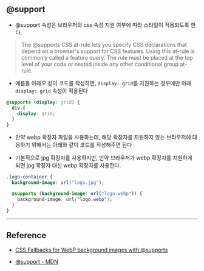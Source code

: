 ## @support

- @support 속성은 브라우저의 css 속성 지원 여부에 따라 스타일이 적용되도록 한다.

> The @supports CSS at-rule lets you specify CSS declarations that depend on a browser's support for CSS features. Using this at-rule is commonly called a feature query. The rule must be placed at the top level of your code or nested inside any other conditional group at-rule.

- 예를들 아래오 같이 코드를 작성하면, `display: grid`를 지원하는 경우에만 아래 `display: grid` 속성이 적용된다

```css
@supports (display: grid) {
  div {
    display: grid;
  }
}
```

- 만약 webp 확장자 파일을 사용하는데, 해당 확장자를 지원하지 않는 브라우저에 대응하기 위해서는 아래와 같이 코드를 작성해주면 된다

- 기본적으로 jpg 확장자를 사용하지만, 만약 브라우저가 webp 확장자를 지원하게 되면 jpg 확장자 대신 webp 확장자를 사용한다.

```css
.logo-container {
  background-image: url("logo.jpg");

  @supports (background-image: url("logo.webp")) {
    background-image: url("logo.webp");
  }
}
```

---

## Reference

- [CSS Fallbacks for WebP background images with @supports](https://www.js-craft.io/blog/css-fallbacks-for-webp-background-images-with-supports/)

- [@support - MDN](https://developer.mozilla.org/en-US/docs/Web/CSS/@supports)
